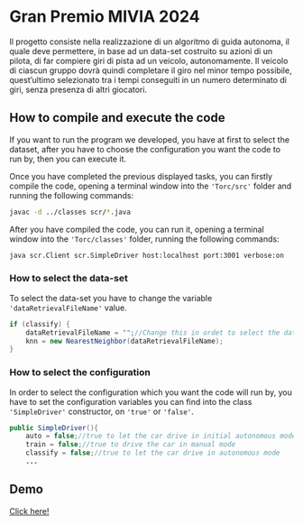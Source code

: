 
# Gran Premio MIVIA 2024

Il progetto consiste nella realizzazione di un algoritmo di guida autonoma, il quale deve permettere, in base ad un data-set costruito su azioni di un pilota, di far compiere giri di pista ad un veicolo, autonomamente.
Il veicolo di ciascun gruppo dovrà quindi completare il giro nel minor tempo possibile, quest’ultimo selezionato tra i tempi conseguiti in un numero determinato di giri, senza presenza di altri giocatori.





## How to compile and execute the code 

If you want to run the program we developed, you have at first to select the dataset, after you have to choose the configuration you want the code to run by, then you can execute it.

Once you have completed the previous displayed tasks, you can firstly compile the code, opening a terminal window into the `'Torc/src'` folder and running the following commands:
```bash
javac -d ../classes scr/*.java
```
After you have compiled the code, you can run it, opening a terminal window into the `'Torc/classes'` folder, running the following commands:
```bash
java scr.Client scr.SimpleDriver host:localhost port:3001 verbose:on
```

### How to select the data-set

To select the data-set you have to change the variable `'dataRetrievalFileName'` value. 
```java
if (classify) {
	dataRetrievalFileName = "";//Change this in ordet to select the dataset path.
    knn = new NearestNeighbor(dataRetrievalFileName);
}
```
### How to select the configuration

In order to select the configuration which you want the code will run by, you have to set the configuration variables you can find into the class `'SimpleDriver'` constructor, on `'true'` or `'false'`.
```java
public SimpleDriver(){
	auto = false;//true to let the car drive in initial autonomous mode
	train = false;//true to drive the car in manual mode
	classify = false;//true to let the car drive in autonomous mode
    ...
```

## Demo

[Click here!](https://drive.google.com/file/d/1A67vD6vv4ZXScZ7-sTTMSULSLt3jzUE8/view?usp=sharing)
